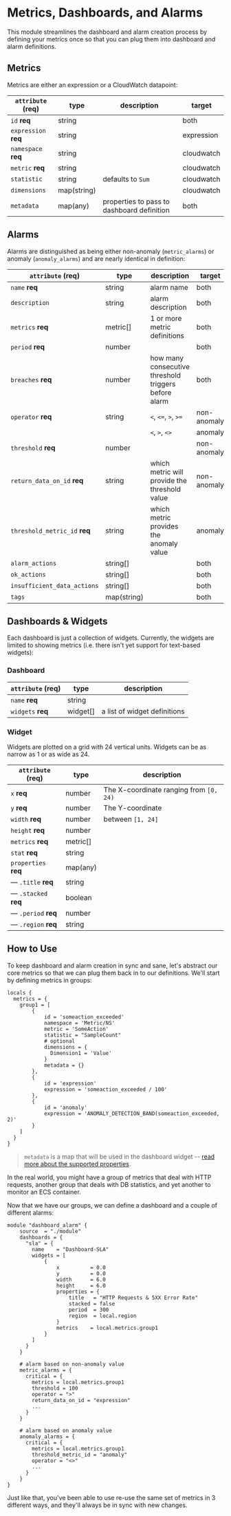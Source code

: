 # Metrics, Dashboards, and Alarms

This module streamlines the dashboard and alarm creation process by defining your metrics once so that you can plug them into dashboard and alarm definitions.

## Metrics

Metrics are either an expression or a CloudWatch datapoint:

| `attribute` (req)    | type        | description                                | target     |
|----------------------|-------------|--------------------------------------------|------------|
| `id` **req**         | string      |                                            | both       |
| `expression` **req** | string      |                                            | expression |
| `namespace` **req**  | string      |                                            | cloudwatch |
| `metric` **req**     | string      |                                            | cloudwatch |
| `statistic`          | string      | defaults to `Sum`                          | cloudwatch |
| `dimensions`         | map(string) |                                            | cloudwatch |
| `metadata`           | map(any)    | properties to pass to dashboard definition | both       |

## Alarms

Alarms are distinguished as being either non-anomaly (`metric_alarms`) or anomaly (`anomaly_alarms`) and are nearly identical in definition:

| `attribute` (req)             | type        | description                                          | target      |
|-------------------------------|-------------|------------------------------------------------------|-------------|
| `name` **req**                | string      | alarm name                                           | both        |
| `description`                 | string      | alarm description                                    | both        |
| `metrics` **req**             | metric[]    | 1 or more metric definitions                         | both        |
| `period` **req**              | number      |                                                      | both        |
| `breaches` **req**            | number      | how many consecutive threshold triggers before alarm | both        |
| `operator` **req**            | string      | `<`, `<=`, `>`, `>=`                                 | non-anomaly |
|                               |             | `<`, `>`, `<>`                                       | anomaly     |
| `threshold` **req**           | number      |                                                      | non-anomaly |
| `return_data_on_id` **req**   | string      | which metric will provide the threshold value        | non-anomaly |
| `threshold_metric_id` **req** | string      | which metric provides the anomaly value              | anomaly     |
| `alarm_actions`               | string[]    |                                                      | both        |
| `ok_actions`                  | string[]    |                                                      | both        |
| `insufficient_data_actions`   | string[]    |                                                      | both        |
| `tags`                        | map(string) |                                                      | both        |

## Dashboards & Widgets

Each dashboard is just a collection of widgets. Currently, the widgets are limited to showing metrics (i.e. there isn't yet support for text-based widgets):

### Dashboard

| `attribute` (req) | type     | description                  |
|-------------------|----------|------------------------------|
| `name` **req**    | string   |                              |
| `widgets` **req** | widget[] | a list of widget definitions |

### Widget

Widgets are plotted on a grid with 24 vertical units. Widgets can be as narrow as 1 or as wide as 24.

| `attribute` (req)    | type     | description                             |
|----------------------|----------|-----------------------------------------|
| `x` **req**          | number   | The X-coordinate ranging from `[0, 24)` |
| `y` **req**          | number   | The Y-coordinate                        |
| `width` **req**      | number   | between `[1, 24]`                       |
| `height` **req**     | number   |                                         |
| `metrics` **req**    | metric[] |                                         |
| `stat` **req**       | string   |                                         |
| `properties` **req** | map(any) |                                         |
| — `.title` **req**   | string   |                                         |
| — `.stacked` **req** | boolean  |                                         |
| — `.period` **req**  | number   |                                         |
| — `.region` **req**  | string   |                                         |

## How to Use

To keep dashboard and alarm creation in sync and sane, let's abstract our core metrics so that we can plug them back in to our definitions. We'll start by defining metrics in groups:

```hcl-terraform
locals {
  metrics = {
    group1 = [
        {
            id = 'someaction_exceeded'
            namespace = 'Metric/NS'
            metric = 'SomeAction'
            statistic = "SampleCount"
            # optional
            dimensions = {
              Dimension1 = 'Value'
            }
            metadata = {}
        },
        {
            id = 'expression'
            expression = 'someaction_exceeded / 100'        
        },
        {
            id = 'anomaly'
            expression = 'ANOMALY_DETECTION_BAND(someaction_exceeded, 2)'
        } 
    ]
  }
}
```

> `metadata` is a map that will be used in the dashboard widget -- [read more about the supported properties](https://docs.aws.amazon.com/AmazonCloudWatch/latest/APIReference/CloudWatch-Dashboard-Body-Structure.html#CloudWatch-Dashboard-Properties-Metric-Widget-Object).  

In the real world, you might have a group of metrics that deal with HTTP requests, another group that deals with DB statistics, and yet another to monitor an ECS container.

Now that we have our groups, we can define a dashboard and a couple of different alarms:

```hcl-terraform
module "dashboard_alarm" {
    source  = "./module"
    dashboards = {
      "sla" = {
        name    = "Dashboard-SLA"
        widgets = [
            {
                x          = 0.0
                y          = 0.0
                width      = 6.0
                height     = 6.0
                properties = {
                    title   = "HTTP Requests & 5XX Error Rate"
                    stacked = false
                    period  = 300
                    region  = local.region
                }
                metrics    = local.metrics.group1
            }
        ]      
      }     
    }
    
    # alarm based on non-anomaly value
    metric_alarms = {
      critical = {
        metrics = local.metrics.group1
        threshold = 100
        operator = ">"
        return_data_on_id = "expression"
        ...
      }    
    }
  
    # alarm based on anomaly value 
    anomaly_alarms = {
      critical = {
        metrics = local.metrics.group1
        threshold_metric_id = "anomaly"
        operator = "<>"
        ...
      }    
    }
}
```

Just like that, you've been able to use re-use the same set of metrics in 3 different ways, and they'll always be in sync with new changes.
